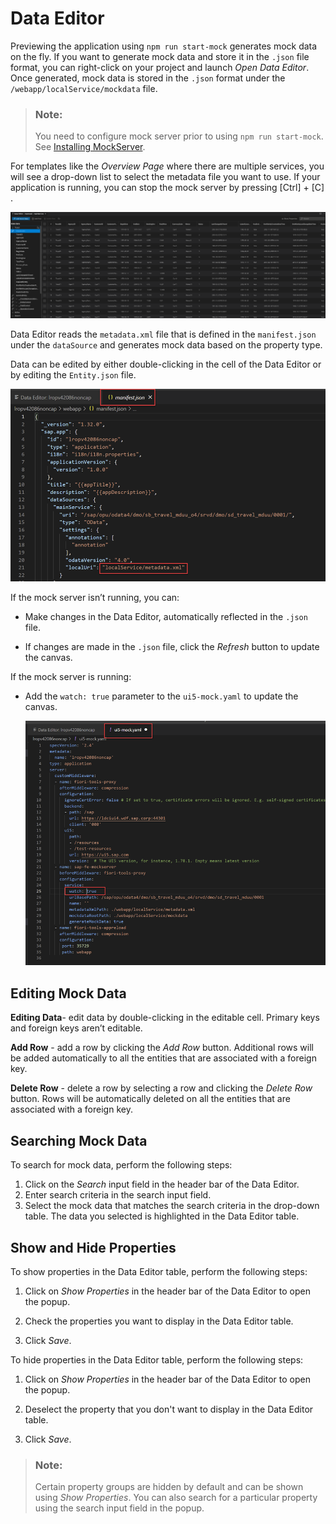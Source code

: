 <!-- loio18e43b5a01cf433f86de5ba10e7881c6 -->

# Data Editor

Previewing the application using `npm run start-mock` generates mock data on the fly. If you want to generate mock data and store it in the `.json` file format, you can right-click on your project and launch *Open Data Editor*. Once generated, mock data is stored in the `.json` format under the `/webapp/localService/mockdata` file.

> ### Note:  
> You need to configure mock server prior to using `npm run start-mock`. See [Installing MockServer](../Previewing-an-Application/installing-mockserver-2538055.md).

For templates like the *Overview Page* where there are multiple services, you will see a drop-down list to select the metadata file you want to use. If your application is running, you can stop the mock server by pressing [Ctrl\] + [C\] .

![](images/Fiori_Tools_Show_Properties_in_Data_Editor_15deef9.png)

Data Editor reads the `metadata.xml` file that is defined in the `manifest.json` under the `dataSource` and generates mock data based on the property type.

Data can be edited by either double-clicking in the cell of the Data Editor or by editing the `Entity.json` file.

![manifest.json](images/DataEditor_Manifest_file_0c29c6d.png)

If the mock server isn’t running, you can:

-   Make changes in the Data Editor, automatically reflected in the `.json` file.

-   If changes are made in the `.json` file, click the *Refresh* button to update the canvas.


If the mock server is running:

-   Add the `watch: true` parameter to the `ui5-mock.yaml` to update the canvas.

    ![ui5-mock.yaml](images/Data_Editor_ui5mockyaml_3e50d51.png)




<a name="loio18e43b5a01cf433f86de5ba10e7881c6__section_dbj_4pg_hsb"/>

## Editing Mock Data

**Editing Data**- edit data by double-clicking in the editable cell. Primary keys and foreign keys aren’t editable.

**Add Row** - add a row by clicking the *Add Row* button. Additional rows will be added automatically to all the entities that are associated with a foreign key.

**Delete Row** - delete a row by selecting a row and clicking the *Delete Row* button. Rows will be automatically deleted on all the entities that are associated with a foreign key.



<a name="loio18e43b5a01cf433f86de5ba10e7881c6__section_zmb_spm_c5b"/>

## Searching Mock Data

To search for mock data, perform the following steps:

1.  Click on the *Search* input field in the header bar of the Data Editor.
2.  Enter search criteria in the search input field.
3.  Select the mock data that matches the search criteria in the drop-down table. The data you selected is highlighted in the Data Editor table.



<a name="loio18e43b5a01cf433f86de5ba10e7881c6__section_ogm_fqm_1vb"/>

## Show and Hide Properties

To show properties in the Data Editor table, perform the following steps:

1.  Click on *Show Properties* in the header bar of the Data Editor to open the popup.

2.  Check the properties you want to display in the Data Editor table.

3.  Click *Save*.


To hide properties in the Data Editor table, perform the following steps:

1.  Click on *Show Properties* in the header bar of the Data Editor to open the popup.

2.  Deselect the property that you don't want to display in the Data Editor table.

3.  Click *Save*.


> ### Note:  
> Certain property groups are hidden by default and can be shown using *Show Properties*. You can also search for a particular property using the search input field in the popup.

